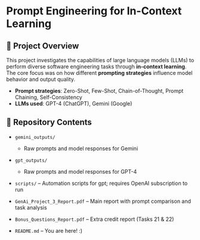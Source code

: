 # Prompt Engineering for In-Context Learning  

## 🌸 Project Overview
This project investigates the capabilities of large language models (LLMs) to perform diverse software engineering tasks through **in-context learning**. The core focus was on how different **prompting strategies** influence model behavior and output quality.

- **Prompt strategies**: Zero-Shot, Few-Shot, Chain-of-Thought, Prompt Chaining, Self-Consistency
- **LLMs used**: GPT-4 (ChatGPT), Gemini (Google)

## 📁 Repository Contents

- `gemini_outputs/`  
  - Raw prompts and model responses for Gemini
 
- `gpt_outputs/`  
  - Raw prompts and model responses for GPT-4

- `scripts/` 
  – Automation scripts for gpt; requires OpenAI subscription to run

- `GenAi_Project_3_Report.pdf` – Main report with prompt comparison and task analysis  
- `Bonus_Questions_Report.pdf` – Extra credit report (Tasks 21 & 22)  
- `README.md` – You are here! :)
